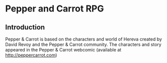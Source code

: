 # Pepper and Carrot RPG


## Introduction

Pepper & Carrot is based on the characters and world of Hereva created by David Revoy and the Pepper & Carrot community. The characters and story appeared in the Pepper & Carrot webcomic (available at http://peppercarrot.com)


